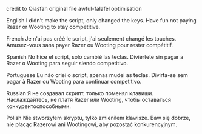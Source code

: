 credit to 
Qiasfah original file
awful-falafel optimisation


English
I didn't make the script, only changed the keys. Have fun not paying Razer or Wooting to stay competitive.

French
Je n'ai pas créé le script, j'ai seulement changé les touches. Amusez-vous sans payer Razer ou Wooting pour rester compétitif.

Spanish
No hice el script, solo cambié las teclas. Diviértete sin pagar a Razer o Wooting para seguir siendo competitivo.

Portuguese
Eu não criei o script, apenas mudei as teclas. Divirta-se sem pagar à Razer ou Wooting para continuar competitivo.

Russian
Я не создавал скрипт, только поменял клавиши. Наслаждайтесь, не платя Razer или Wooting, чтобы оставаться конкурентоспособными.

Polish
Nie stworzyłem skryptu, tylko zmieniłem klawisze. Baw się dobrze, nie płacąc Razerowi ani Wootingowi, aby pozostać konkurencyjnym.
